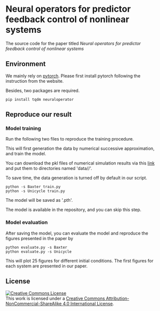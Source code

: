 # Neural operators for predictor feedback control of nonlinear systems

The source code for the paper titled _Neural operators for predictor feedback control of nonlinear systems_

## Environment

We mainly rely on [pytorch](https://pytorch.org/).
Please first install pytorch following the instruction from the website.

Besides, two packages are required.

```
pip install tqdm neuraloperator
```

## Reproduce our result

### Model training

Run the following two files to reproduce the training procedure.

This will first generation the data by numerical successive approximation, and train the model.

You can download the pkl files of numerical simulation results via
this [link](https://drive.google.com/drive/folders/15C2AIQwt9kxbp5cUBm_CtYvxdMWUn5LI?usp=sharing) and put them to
directories named 'data/<system>/'.

To save time, the data generation is turned off by default in our script.

```shell
python -s Baxter train.py
python -s Unicycle train.py
```

The model will be saved as '<system>.pth'.

The model is available in the repository, and you can skip this step.

### Model evaluation

After saving the model, you can evaluate the model and reproduce the figures presented in the paper by

```shell
python evaluate.py -s Baxter
python evaluate.py -s Unicycle
```

This will plot 25 figures for different initial conditions.
The first figures for each system are presented in our paper.

## License

<a rel="license" href="http://creativecommons.org/licenses/by-nc-sa/4.0/"><img alt="Creative Commons License" style="border-width:0" src="https://i.creativecommons.org/l/by-nc-sa/4.0/88x31.png" /></a><br />
This work is licensed under a <a rel="license" href="http://creativecommons.org/licenses/by-nc-sa/4.0/">Creative Commons
Attribution-NonCommercial-ShareAlike 4.0 International License</a>.
